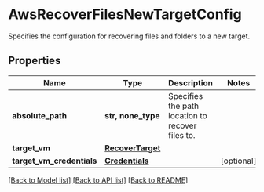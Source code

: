 # AwsRecoverFilesNewTargetConfig

Specifies the configuration for recovering files and folders to a new target.

## Properties
Name | Type | Description | Notes
------------ | ------------- | ------------- | -------------
**absolute_path** | **str, none_type** | Specifies the path location to recover files to. | 
**target_vm** | [**RecoverTarget**](RecoverTarget.md) |  | 
**target_vm_credentials** | [**Credentials**](Credentials.md) |  | [optional] 

[[Back to Model list]](../README.md#documentation-for-models) [[Back to API list]](../README.md#documentation-for-api-endpoints) [[Back to README]](../README.md)


